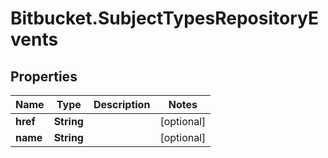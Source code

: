 # Bitbucket.SubjectTypesRepositoryEvents

## Properties

Name | Type | Description | Notes
------------ | ------------- | ------------- | -------------
**href** | **String** |  | [optional] 
**name** | **String** |  | [optional] 



